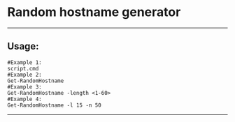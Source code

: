 # Random hostname generator
---
## Usage:
```
#Example 1:
script.cmd
#Example 2:
Get-RandomHostname
#Example 3:
Get-RandomHostname -length <1-60>
#Example 4:
Get-RandomHostname -l 15 -n 50
```
---
